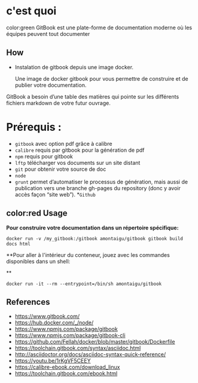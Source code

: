 # c'est quoi 

 color:green GitBook est une plate-forme de documentation moderne où les équipes peuvent tout documenter


## How

* Instalation de gitbook depuis une image docker.

    Une image de docker gitbook pour vous permettre de construire et de publier votre documentation.


GitBook a besoin d’une table des matières qui pointe sur les différents fichiers markdown de votre futur ouvrage.

# Prérequis :

* ```gitbook``` avec option pdf grâce à calibre
* ```calibre``` requis par gitbook pour la génération de pdf
* ```npm``` requis pour gitbook
* ```lftp``` télécharger vos documents sur un site distant
* ```git``` pour obtenir votre source de doc
* ```node```
* ```grunt``` permet d’automatiser le processus de génération, mais aussi de publication vers une branche gh-pages du repository (donc y avoir accès façon “site web”).
*```Github``` 


## color:red Usage

**Pour construire votre documentation dans un répertoire spécifique:**
```
docker run -v /my_gitbook:/gitbook amontaigu/gitbook gitbook build docs html
```

**Pour aller à l'intérieur du conteneur, jouez avec les commandes disponibles dans un shell:

**
```
docker run -it --rm --entrypoint=/bin/sh amontaigu/gitbook
```

## References

* https://www.gitbook.com/
* https://hub.docker.com/_/node/
* https://www.npmjs.com/package/gitbook
* https://www.npmjs.com/package/gitbook-cli
* https://github.com/Fellah/docker/blob/master/gitbook/Dockerfile
* https://toolchain.gitbook.com/syntax/asciidoc.html
* http://asciidoctor.org/docs/asciidoc-syntax-quick-reference/
* https://youtu.be/1rKgVF5CEEY
* https://calibre-ebook.com/download_linux
* https://toolchain.gitbook.com/ebook.html
